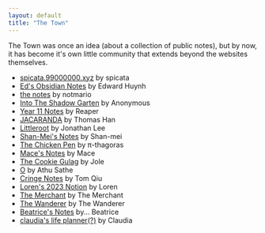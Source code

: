 ```yaml
---
layout: default
title: "The Town"
---
```


The Town was once an idea (about a collection of public notes), but by now, it has become it's own little community that extends beyond the websites themselves.

- [spicata.99000000.xyz](https://spicata.99000000.xyz/) by spicata
- [Ed's Obsidian Notes](https://obsidiannotes-v-4.pages.dev/) by Edward Huynh
- [the notes](https://notmario.github.io/thenotes/) by notmario
- [Into The Shadow Garten](https://anonymoof1528.github.io/into-the-shadow-garten/) by Anonymous
- [Year 11 Notes](https://grim4reaper.github.io/Year11Notes/) by Reaper
- [JACARANDA](https://nottacoz.github.io/jacaranda/) by Thomas Han
- [Littleroot](https://nottaro.github.io/littleroot/) by Jonathan Lee
- [Shan-Mei's Notes](https://shan-mei.github.io/shanmeis-notes/) by Shan-mei
- [The Chicken Pen](https://pi-thagoras.github.io/the-chicken-pen/) by π-thagoras
- [Mace's Notes](https://macesnotes.netlify.app/) by Mace
- [The Cookie Gulag](https://rubver16.github.io/joles-notes/) by Jole
- [O](https://super-cookies.github.io/duk/) by Athu Sathe
- [Cringe Notes](https://grimreaper2654.github.io/Notes/) by Tom Qiu
- [Loren's 2023 Notion](https://ionized-satellite-e99.notion.site/Loren-s-2023-Notion-cd03827de0a743468d9fb5a70413fc95) by Loren
- [The Merchant](https://harzavad.github.io/the-merchant/) by The Merchant
- [The Wanderer](https://rewind789.github.io/wanderer-archive/) by The Wanderer
- [Beatrice's Notes](https://beatricesychong.wixsite.com/notes) by... Beatrice
- [claudia's life planner(?)](https://cshc.notion.site/cshc/claudia-s-life-planner-c23280690bef46b79adee2d0773c5591) by Claudia
